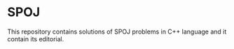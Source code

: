 # SPOJ
This repository contains solutions of SPOJ problems in C++ language and it contain its editorial.
